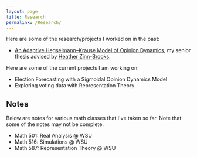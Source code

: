 ```yaml
---
layout: page
title: Research
permalink: /Research/
---
```

Here are some of the research/projects I worked on in the past: 

- [An Adaptive Hegselmann–Krause Model of Opinion Dynamics](https://scholarship.claremont.edu/hmc_theses/262/), my senior thesis advised by [Heather Zinn-Brooks](https://www.hmc.edu/mathematics/people/faculty/heather-zinn-brooks/). 

Here are some of the current projects I am working on: 
- Election Forecasting with a Sigmoidal Opinion Dynamics Model 
- Exploring voting data with Representation Theory

## Notes

Below are notes for various math classes that I've taken so far. Note that some of the notes may not be complete.

- Math 501: Real Analysis @ WSU 
- Math 516: Simulations @ WSU 
- Math 587: Representation Theory @ WSU 
